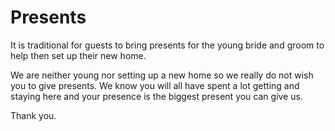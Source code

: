 # Presents

It is traditional for guests to bring presents for the young bride and groom to help then set up their new home.

We are neither young nor setting up a new home so we really do not wish you to give presents. We know you will all have spent a lot getting and staying here and your presence is the biggest present you can give us.

Thank you.
